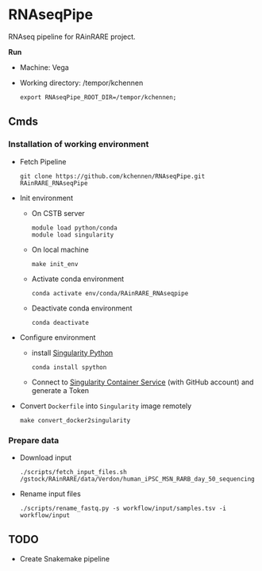 # RNAseqPipe

RNAseq pipeline for RAinRARE project.


**Run**

* Machine: Vega
* Working directory: /tempor/kchennen

    ```shell
    export RNAseqPipe_ROOT_DIR=/tempor/kchennen;
    ```
  
## Cmds

### Installation of working environment

* Fetch Pipeline

    ```shell
    git clone https://github.com/kchennen/RNAseqPipe.git RAinRARE_RNAseqPipe
    ```

* Init environment 
  * On CSTB server
  
    ````shell
    module load python/conda
    module load singularity
    ````
    
  * On local machine
  
    ````shell
    make init_env
    ````
 
  * Activate conda environment

    ````shell
    conda activate env/conda/RAinRARE_RNAseqpipe
    ````
 
  * Deactivate conda environment

    ````shell
    conda deactivate
    ````
  
* Configure environment
  * install [Singularity Python](https://singularityhub.github.io/singularity-cli/)

      ```shell
      conda install spython
      ```

  * Connect to [Singularity Container Service](https://cloud.sylabs.io/auth/tokens) (with GitHub account) and generate a Token

* Convert `Dockerfile` into `Singularity` image remotely

    ```shell
    make convert_docker2singularity
    ```

### Prepare data
* Download input

    ```shell
    ./scripts/fetch_input_files.sh /gstock/RAinRARE/data/Verdon/human_iPSC_MSN_RARB_day_50_sequencing
    ```

* Rename input files

    ```shell
    ./scripts/rename_fastq.py -s workflow/input/samples.tsv -i workflow/input
    ```

## TODO
- Create Snakemake pipeline
